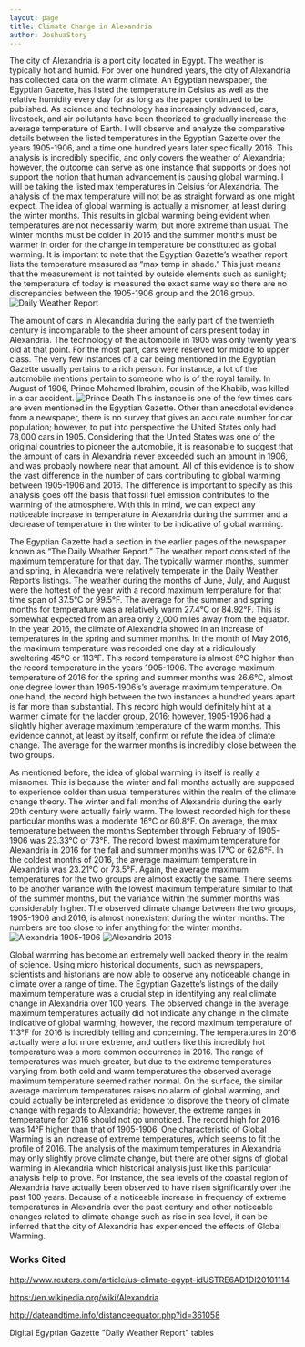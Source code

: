 ```yaml
---
layout: page
title: Climate Change in Alexandria
author: JoshuaStory
---
```



The city of Alexandria is a port city located in Egypt. The weather is typically hot and humid. For over one hundred years, the city of Alexandria has collected data on the warm climate. An Egyptian newspaper, the Egyptian Gazette, has listed the temperature in Celsius as well as the relative humidity every day for as long as the paper continued to be published. As science and technology has increasingly advanced, cars, livestock, and air pollutants have been theorized to gradually increase the average temperature of Earth. I will observe and analyze the comparative details between the listed temperatures in the Egyptian Gazette over the years 1905-1906, and a time one hundred years later specifically 2016. This analysis is incredibly specific, and only covers the weather of Alexandria; however, the outcome can serve as one instance that supports or does not support the notion that human advancement is causing global warming. I will be taking the listed max temperatures in Celsius for Alexandria. The analysis of the max temperature will not be as straight forward as one might expect. The idea of global warming is actually a misnomer, at least during the winter months. This results in global warming being evident when temperatures are not necessarily warm, but more extreme than usual. The winter months must be colder in 2016 and the summer months must be warmer in order for the change in temperature be constituted as global warming. It is important to note that the Egyptian Gazette’s weather report lists the temperature measured as “max temp in shade.” This just means that the measurement is not tainted by outside elements such as sunlight; the temperature of today is measured the exact same way so there are no discrepancies between the 1905-1906 group and the 2016 group.  
![Daily Weather Report](analysis-images/DWR.png)

The amount of cars in Alexandria during the early part of the twentieth century is incomparable to the sheer amount of cars present today in Alexandria. The technology of the automobile in 1905 was only twenty years old at that point. For the most part, cars were reserved for middle to upper class. The very few instances of a car being mentioned in the Egyptian Gazette usually pertains to a rich person. For instance, a lot of the automobile mentions pertain to someone who is of the royal family. In August of 1906, Prince Mohamed Ibrahim, cousin of the Khabib, was killed in a car accident. 
![Prince Death](analysis-images/princedeath.png)
This instance is one of the few times cars are even mentioned in the Egyptian Gazette. Other than anecdotal evidence from a newspaper, there is no survey that gives an accurate number for car population; however, to put into perspective the United States only had 78,000 cars in 1905. Considering that the United States was one of the original countries to pioneer the automobile, it is reasonable to suggest that the amount of cars in Alexandria never exceeded such an amount in 1906, and was probably nowhere near that amount. All of this evidence is to show the vast difference in the number of cars contributing to global warming between 1905-1906 and 2016. The difference is important to specify as this analysis goes off the basis that fossil fuel emission contributes to the warming of the atmosphere. With this in mind, we can expect any noticeable increase in temperature in Alexandria during the summer and a decrease of temperature in the winter to be indicative of global warming. 

The Egyptian Gazette had a section in the earlier pages of the newspaper known as “The Daily Weather Report.” The weather report consisted of the maximum temperature for that day. The typically warmer months, summer and spring, in Alexandria were relatively temperate in the Daily Weather Report’s listings. The weather during the months of June, July, and August were the hottest of the year with a record maximum temperature for that time span of 37.5°C or 99.5°F. The average for the summer and spring months for temperature was a relatively warm 27.4°C or 84.92°F. This is somewhat expected from an area only 2,000 miles away from the equator. In the year 2016, the climate of Alexandria showed in an increase of temperatures in the spring and summer months. In the month of May 2016, the maximum temperature was recorded one day at a ridiculously sweltering 45°C or 113°F. This record temperature is almost 8°C higher than the record temperature in the years 1905-1906. The average maximum temperature of 2016 for the spring and summer months was 26.6°C, almost one degree lower than 1905-1906’s’s average maximum temperature. On one hand, the record high between the two instances a hundred years apart is far more than substantial. This record high would definitely hint at a warmer climate for the ladder group, 2016; however, 1905-1906 had a slightly higher average maximum temperature of the warm months. This evidence cannot, at least by itself, confirm or refute the idea of climate change. The average for the warmer months is incredibly close between the two groups.

As mentioned before, the idea of global warming in itself is really a misnomer. This is because the winter and fall months actually are supposed to experience colder than usual temperatures within the realm of the climate change theory. The winter and fall months of Alexandria during the early 20th century were actually fairly warm. The lowest recorded high for these particular months was a moderate 16°C or 60.8°F. On average, the max temperature between the months September through February of 1905-1906 was 23.33°C or 73°F.  The record lowest maximum temperature for Alexandria in 2016 for the fall and summer months was 17°C or 62.6°F. In the coldest months of 2016, the average maximum temperature in Alexandria was 23.21°C or 73.5°F. Again, the average maximum temperatures for the two groups are almost exactly the same. There seems to be another variance with the lowest maximum temperature similar to that of the summer months, but the variance within the summer months was considerably higher. The observed climate change between the two groups, 1905-1906 and 2016, is almost nonexistent during the winter months. The numbers are too close to infer anything for the winter months.
![Alexandria 1905-1906](analysis-images/0506temp.png)
![Alexandria 2016](analysis-images/16temp.png)


Global warming has become an extremely well backed theory in the realm of science. Using micro historical documents, such as newspapers, scientists and historians are now able to observe any noticeable change in climate over a range of time. The Egyptian Gazette’s listings of the daily maximum temperature was a crucial step in identifying any real climate change in Alexandria over 100 years. The observed change in the average maximum temperatures actually did not indicate any change in the climate indicative of global warming; however, the record maximum temperature of 113°F for 2016 is incredibly telling and concerning. The temperatures in 2016 actually were a lot more extreme, and outliers like this incredibly hot temperature was a more common occurrence in 2016. The range of temperatures was much greater, but due to the extreme temperatures varying from both cold and warm temperatures the observed average maximum temperature seemed rather normal. On the surface, the similar average maximum temperatures raises no alarm of global warming, and could actually be interpreted as evidence to disprove the theory of climate change with regards to Alexandria; however, the extreme ranges in temperature for 2016 should not go unnoticed. The record high for 2016 was 14°F higher than that of 1905-1906. One characteristic of Global Warming is an increase of extreme temperatures, which seems to fit the profile of 2016. The analysis of the maximum temperatures in Alexandria may only slightly prove climate change, but there are other signs of global warming in Alexandria which historical analysis just like this particular analysis help to prove. For instance, the sea levels of the coastal region of Alexandria have actually been observed to have risen significantly over the past 100 years. Because of a noticeable increase in frequency of extreme temperatures in Alexandria over the past century and other noticeable changes related to climate change such as rise in sea level, it can be inferred that the city of Alexandria has experienced the effects of Global Warming.

### Works Cited
http://www.reuters.com/article/us-climate-egypt-idUSTRE6AD1DI20101114

https://en.wikipedia.org/wiki/Alexandria

http://dateandtime.info/distanceequator.php?id=361058

Digital Egyptian Gazette "Daily Weather Report" tables
